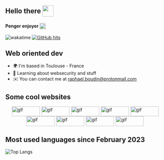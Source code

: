 Hello there <img src="https://raw.githubusercontent.com/gist/brudnak/aba00c9a1c92d226f68e8ad8ba1e0a40/raw/e1e4a92f6072d15014f19aa8903d24a1ac0c41a4/nyan-cat.gif" height=35 style="transform: translateY(10px)">
---

#### Penger enjoyer <img src="https://penger.city/museum/pengers/Flashbang.gif" title="gif" alt="gif" width=20 height=20 style="transform: translateY(5px)">

![wakatime](https://wakatime.com/badge/user/b9d882a9-d94b-482a-9d1f-8082b3c0f003.svg) <a href="https://github.com/alwinw/alwinw" target="_blank"><img alt="GitHub hits" src="https://img.shields.io/github/last-commit/FruitPassion/FruitPassion?label=profile%20updated&style=flat-square"></a>

Web oriented dev
---------------------------

*   🌍  I'm based in Toulouse - France
*   🧠  Learning about websecurity and stuff
*   ✉️  You can contact me at [raphael.boudin@protonmail.com](mailto:raphael.boudin@protonmail.com)

## Some cool websites
<div style="display: flex; flex-wrap: wrap; justify-content: center;">
  <!-- Raphael Site perso -->
  <a href="https://fruitpassion.fr" target="_blank" style="margin-right:5px">
      <img src="https://imgur.com/HFbc2iB.gif" alt="gif" width=88 height=31>
  </a>

  <!-- Hamza Site perso -->
  <a href="https://n3m0.fr" target="_blank" style="margin-right:5px">
      <img src="https://n3m0.fr/nemo-button.gif" title="gif" alt="gif" width=88 height=31>
  </a>

  <!-- Annabelle Github -->
  <a href="https://github.com/Eiior" target="_blank" style="margin-right:5px">
      <img src="https://imgur.com/KyfTTtZ.gif" title="gif" alt="gif" width=88 height=31>
  </a>

  <!-- Dorian Github -->
  <a href="https://github.com/mrmoi31/" target="_blank" style="margin-right:5px">
      <img src="https://imgur.com/tzeRvpD.gif" title="gif" alt="gif" width=88 height=31>
  </a>
  
  <!-- Liam Github -->
  <a href="https://github.com/CaNaRdEoS/" target="_blank" style="margin-right:5px">
      <img src="https://imgur.com/b6v5kle.gif" title="gif" alt="gif" width=88 height=31>
  </a>

  <!-- Raphael Github -->
  <a href="https://github.com/FruitPassion" target="_blank" style="margin-right:5px">
      <img src="https://imgur.com/CySPgsa.gif" alt="gif" width=88 height=31>
  </a>

  <!-- Brice Github -->
  <a href="https://github.com/bloouu" target="_blank" style="margin-right:5px">
      <img src="https://imgur.com/PPCIpq9.gif" alt="gif" width=88 height=31>
  </a>

  <!-- Christian Site perso -->
  <a href="https://gamingdy.fr/" target="_blank" style="margin-right:5px">
      <img src="https://imgur.com/FO0gDVt.gif" alt="gif" width=88 height=31>
  </a>

  <!-- Sofia Github -->
  <a href="https://github.com/pavuchochek" target="_blank" style="margin-right:5px">
      <img src="https://imgur.com/bfKA1Yh.gif" alt="gif" width=88 height=31>
  </a>
</div>



## Most used languages since February 2023

![Top Langs](https://github-readme-stats.vercel.app/api/wakatime/?username=fruitpassion&layout=compact&theme=dracula&hide_border=true&langs_count=8&custom_title=Stats)
